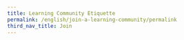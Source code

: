 ```yaml
---
title: Learning Community Etiquette
permalink: /english/join-a-learning-community/permalink
third_nav_title: Join
---
```


